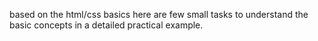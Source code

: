 based on the html/css basics here are few small tasks to understand the basic concepts in a detailed practical example.
